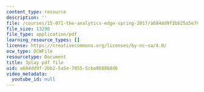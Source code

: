 ```yaml
---
content_type: resource
description: ''
file: /courses/15-071-the-analytics-edge-spring-2017/a684dd9f2bb25a5e70555cba868868d6_Y8dMlEv-epg.pdf
file_size: 13290
file_type: application/pdf
learning_resource_types: []
license: https://creativecommons.org/licenses/by-nc-sa/4.0/
ocw_type: OCWFile
resourcetype: Document
title: 3play pdf file
uid: a684dd9f-2bb2-5a5e-7055-5cba868868d6
video_metadata:
  youtube_id: null
---
```

